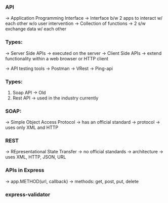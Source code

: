 ### API
-> Application Programming Interface
-> Interface b/w 2 apps to interact w/ each other w/o user intervention
-> Collection of functions
-> 2 s/w exchange data w/ each other

### Types:
-> Server Side APIs
    -> executed on the server
-> Client Side APIs
    -> extend functionality within a web browser or HTTP client

-> API testing tools
    -> Postman
    -> VRest
    -> Ping-api

### Types:
1. Soap API -> Old
2. Rest API -> used in the industry currently

### SOAP:
-> Simple Object Access Protocol
-> has an official standard
-> protocol
-> uses only XML and HTTP

### REST
-> REpresentational State Transfer
-> no official standards
-> architecture
-> uses XML, HTTP, JSON, URL

### APIs in Express
-> app.METHOD(url, callback)
    -> methods: get, post, put, delete


### express-validator